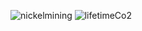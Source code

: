 ![nickelmining](https://github.com/user-attachments/assets/b01dc9c5-d43f-401d-bd2e-fbd54474e156)
![lifetimeCo2](https://github.com/user-attachments/assets/2b839a8b-543c-4046-8c19-98b81d71211d)
